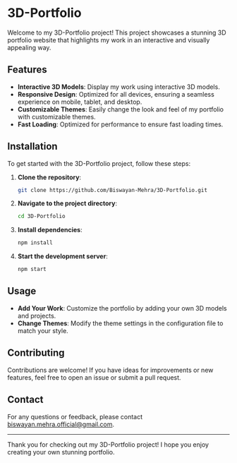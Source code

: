 # 3D-Portfolio

Welcome to my 3D-Portfolio project! This project showcases a stunning 3D portfolio website that highlights my work in an interactive and visually appealing way.

## Features

- **Interactive 3D Models**: Display my work using interactive 3D models.
- **Responsive Design**: Optimized for all devices, ensuring a seamless experience on mobile, tablet, and desktop.
- **Customizable Themes**: Easily change the look and feel of my portfolio with customizable themes.
- **Fast Loading**: Optimized for performance to ensure fast loading times.

## Installation

To get started with the 3D-Portfolio project, follow these steps:

1. **Clone the repository**:

   ```bash
   git clone https://github.com/Biswayan-Mehra/3D-Portfolio.git
   ```

2. **Navigate to the project directory**:

   ```bash
   cd 3D-Portfolio
   ```

3. **Install dependencies**:

   ```bash
   npm install
   ```

4. **Start the development server**:
   ```bash
   npm start
   ```

## Usage

- **Add Your Work**: Customize the portfolio by adding your own 3D models and projects.
- **Change Themes**: Modify the theme settings in the configuration file to match your style.

## Contributing

Contributions are welcome! If you have ideas for improvements or new features, feel free to open an issue or submit a pull request.

## Contact

For any questions or feedback, please contact [biswayan.mehra.official@gmail.com](mailto:biswayan.mehra.official@gmail.com).

---

Thank you for checking out my 3D-Portfolio project! I hope you enjoy creating your own stunning portfolio.

